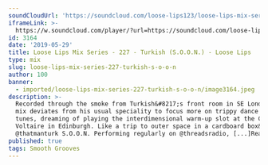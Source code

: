 ```yaml
---
soundCloudUrl: 'https://soundcloud.com/loose-lips123/loose-lips-mix-series-227-turkish-soon'
iframeLink: >-
  https://w.soundcloud.com/player/?url=https://soundcloud.com/loose-lips123/loose-lips-mix-series-227-turkish-soon&color=00aabb&auto_play=false&hide_related=false&show_comments=true&show_user=true&show_reposts=false
id: 3164
date: '2019-05-29'
title: Loose Lips Mix Series - 227 - Turkish (S.O.O.N.) - Loose Lips
type: mix
slug: loose-lips-mix-series-227-turkish-s-o-o-n
author: 100
banner:
  - imported/loose-lips-mix-series-227-turkish-s-o-o-n/image3164.jpeg
description: >-
  Recorded through the smoke from Turkish&#8217;s front room in SE London, this
  mix deviates from his usual speciality to focus more on trippy dance floor
  tunes, dreaming of playing the interdimensional warm-up slot at the Cabaret
  Voltaire in Edinburgh. Like a trip to outer space in a cardboard box&#8230;
  @thatmanturk S.O.O.N. Performing regularly on @threadsradio, [...]Read More...
published: true
tags: Smooth Grooves
---
```

